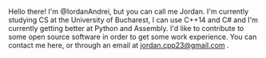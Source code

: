 Hello there! I'm @IordanAndrei, but you can call me Jordan. I'm currently studying CS at the University of Bucharest, I can use C++14 and C# 
and I'm currently getting better at Python and Assembly. I'd like to contribute to some open source software in order to get some work experience. You can contact me here,
or through an email at jordan.cpp23@gmail.com .
